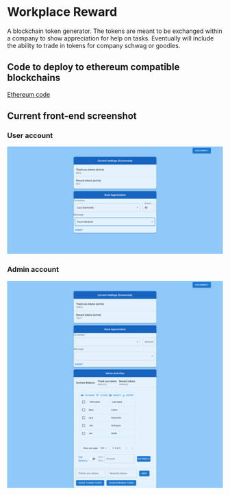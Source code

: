 # Workplace Reward

A blockchain token generator.  The tokens are meant to be exchanged within a company to show appreciation for help on tasks.
Eventually will include the ability to trade in tokens for company schwag or goodies.

## Code to deploy to ethereum compatible blockchains

[Ethereum code](./ethereum)

## Current front-end screenshot

### User account
![Thanks](./thanks.png)

### Admin account
![Admin](./Admin_page.png)
